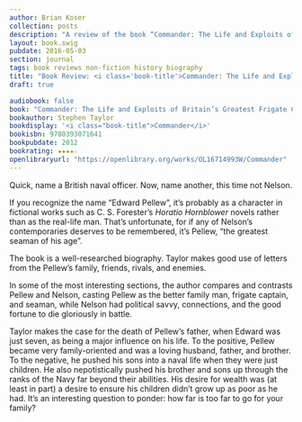 ```yaml
---
author: Brian Koser
collection: posts
description: "A review of the book “Commander: The Life and Exploits of Britain’s Greatest Frigate Captain” by Stephen Taylor"
layout: book.swig
pubdate: 2016-05-03
section: journal
tags: book reviews non-fiction history biography
title: "Book Review: <i class='book-title'>Commander: The Life and Exploits of Britain’s Greatest Frigate Captain</i>"
draft: true

audiobook: false
book: "Commander: The Life and Exploits of Britain’s Greatest Frigate Captain"
bookauthor: Stephen Taylor
bookdisplay: '<i class="book-title">Commander</i>'
bookisbn: 9780393071641
bookpubdate: 2012
bookrating: ★★★★☆
openlibraryurl: "https://openlibrary.org/works/OL16714993W/Commander"
---
```

Quick, name a British naval officer. Now, name another, this time not Nelson.

If you recognize the name “Edward Pellew”, it’s probably as a character in fictional works such as C. S. Forester’s <i class="book-title">Horatio Hornblower</i> novels rather than as the real-life man. That’s unfortunate, for if any of Nelson’s contemporaries deserves to be remembered, it’s Pellew, “the greatest seaman of his age”.

The book is a well-researched biography. Taylor makes good use of letters from the Pellew’s family, friends, rivals, and enemies.

In some of the most interesting sections, the author compares and contrasts Pellew and Nelson, casting Pellew as the better family man, frigate captain, and seaman, while Nelson had political savvy, connections, and the good fortune to die gloriously in battle. 

Taylor makes the case for the death of Pellew’s father, when Edward was just seven, as being a major influence on his life. To the positive, Pellew became very family-oriented and was a loving husband, father, and brother. To the negative, he pushed his sons into a naval life when they were just children. He also nepotistically pushed his brother and sons up through the ranks of the Navy far beyond their abilities. His desire for wealth was (at least in part) a desire to ensure his children didn’t grow up as poor as he had. It’s an interesting question to ponder: how far is too far to go for your family?